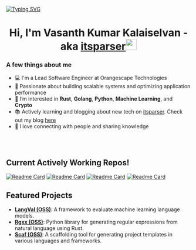 [![Typing SVG](https://readme-typing-svg.herokuapp.com?color=%2336BCF7&lines=Welcome+to+Itsparser's+Repository)](https://git.io/typing-svg)

<h1 align="center">Hi, I'm Vasanth Kumar Kalaiselvan - aka <a href="https://itsparser.in">itsparser</a><img src="https://raw.githubusercontent.com/MartinHeinz/MartinHeinz/master/wave.gif" width="30px"></h1>

### A few things about me

- 💻 I'm a Lead Software Engineer at Orangescape Technologies
- 🚀 Passionate about building scalable systems and optimizing application performance
- 🌱 I’m interested in **Rust**, **Golang**, **Python**, **Machine Learning**, and **Crypto**
- 📚 Actively learning and blogging about new tech on [itsparser](https://itsparser.in). Check out my blog [here](https://itsparser.substack.com/)
- 🤝 I love connecting with people and sharing knowledge
<br />

<!-- [![Vasanth's GitHub stats](https://github-readme-stats.vercel.app/api?username=itsparser&show_icons=true&theme=tokyonight)](https://github.com/anuraghazra/github-readme-stats) -->
<!-- [![Top Langs](https://github-readme-stats.vercel.app/api/top-langs/?username=itsparser&layout=compact&theme=tokyonight)](https://github.com/anuraghazra/github-readme-stats) -->

<br />

## Current Actively Working Repos!


[![Readme Card](https://github-readme-stats.vercel.app/api/pin/?username=itsparser&repo=scaf&show_owner=true)](https://github.com/itsparser/les)
[![Readme Card](https://github-readme-stats.vercel.app/api/pin/?username=itsparser&repo=langval&show_owner=true)](https://github.com/itsparser/les)
[![Readme Card](https://github-readme-stats.vercel.app/api/pin/?username=itsparser&repo=rgxx&show_owner=true)](https://github.com/itsparser/les)
[![Readme Card](https://github-readme-stats.vercel.app/api/pin/?username=itsparser&repo=orca&show_owner=true)](https://github.com/itsparser/orca)


## Featured Projects

- **[LangVal (OSS)](https://github.com/itsparser/langval)**: A framework to evaluate machine learning language models.
- **[Rgxx (OSS)](https://pypi.org/project/rgxx/)**: Python library for generating regular expressions from natural language using Rust.
- **[Scaf (OSS)](https://scaf.itsparser.in/)**: A scaffolding tool for generating project templates in various languages and frameworks.
